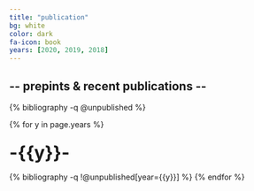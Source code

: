 ```yaml
---
title: "publication"
bg: white
color: dark
fa-icon: book
years: [2020, 2019, 2018]
---
```


<!-- <p>
<a href="https://scholar.google.com/citations?user=SkBxudIAAAAJ&hl=en&authuser=1">
  <i class="ai ai-google-scholar fa-1x"></i>
   Google Scholar
</a>
</p> -->
##  -- prepints & recent publications --

{% bibliography -q @unpublished %}

{% for y in page.years %}
  <h3 class="year"><font size="+3">-{{y}}-</font></h3>
  {% bibliography -q !@unpublished[year={{y}}] %}
{% endfor %}
